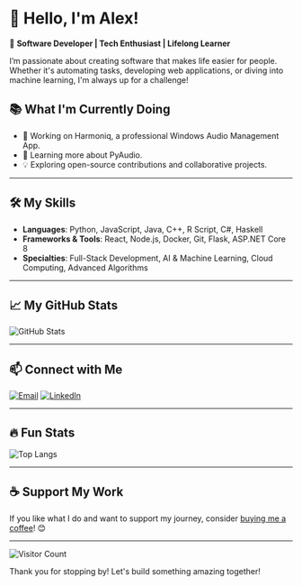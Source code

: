 # 👋 Hello, I'm Alex!

🚀 **Software Developer | Tech Enthusiast | Lifelong Learner**

I’m passionate about creating software that makes life easier for people. Whether it's automating tasks, developing web applications, or diving into machine learning, I'm always up for a challenge!

## 📚 What I'm Currently Doing
- 🔭 Working on Harmoniq, a professional Windows Audio Management App.
- 🌱 Learning more about PyAudio.
- 💡 Exploring open-source contributions and collaborative projects.

---

## 🛠 My Skills
- **Languages**: Python, JavaScript, Java, C++, R Script, C#, Haskell
- **Frameworks & Tools**: React, Node.js, Docker, Git, Flask, ASP.NET Core 8
- **Specialties**: Full-Stack Development, AI & Machine Learning, Cloud Computing, Advanced Algorithms

---

## 📈 My GitHub Stats

![GitHub Stats](https://github-readme-stats.vercel.app/api?username=alexandrunite&show_icons=true&theme=tokyonight)

---

## 📫 Connect with Me
[![Email](https://img.shields.io/badge/Email-D14836?style=for-the-badge&logo=gmail&logoColor=white)](mailto:alexnite728@gmail.com)
[![LinkedIn](https://img.shields.io/badge/LinkedIn-0077B5?style=for-the-badge&logo=linkedin&logoColor=white)](https://linkedin.com/in/alexandrunite)

---

## 🔥 Fun Stats
![Top Langs](https://github-readme-stats.vercel.app/api/top-langs/?username=alexandrunite&layout=compact&theme=tokyonight)

---

## ☕ Support My Work
If you like what I do and want to support my journey, consider [buying me a coffee](https://www.buymeacoffee.com/alexandrunite)! 😊

---

![Visitor Count](https://komarev.com/ghpvc/?username=alexandrunite&color=brightgreen)

Thank you for stopping by! Let's build something amazing together!
